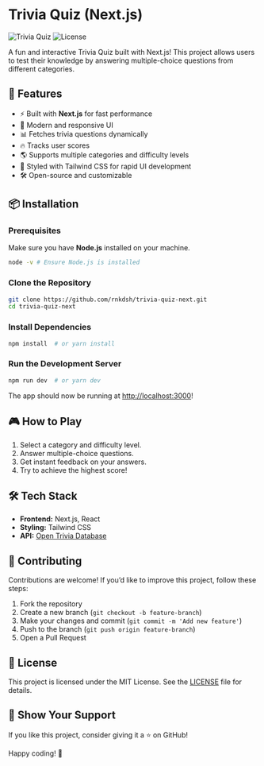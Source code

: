 # Trivia Quiz (Next.js)

![Trivia Quiz](https://img.shields.io/github/stars/rnkdsh/trivia-quiz-next?style=social)
![License](https://img.shields.io/github/license/rnkdsh/trivia-quiz-next)

A fun and interactive Trivia Quiz built with Next.js! This project allows users to test their knowledge by answering multiple-choice questions from different categories.

## 🚀 Features

- ⚡ Built with **Next.js** for fast performance
- 🎨 Modern and responsive UI
- 📊 Fetches trivia questions dynamically
- 🔥 Tracks user scores
- 🌎 Supports multiple categories and difficulty levels
- 🎨 Styled with Tailwind CSS for rapid UI development
- 🛠 Open-source and customizable

## 📦 Installation

### Prerequisites

Make sure you have **Node.js** installed on your machine.

```sh
node -v # Ensure Node.js is installed
```

### Clone the Repository

```sh
git clone https://github.com/rnkdsh/trivia-quiz-next.git
cd trivia-quiz-next
```

### Install Dependencies

```sh
npm install  # or yarn install
```

### Run the Development Server

```sh
npm run dev  # or yarn dev
```

The app should now be running at [http://localhost:3000](http://localhost:3000)!

## 🎮 How to Play

1. Select a category and difficulty level.
2. Answer multiple-choice questions.
3. Get instant feedback on your answers.
4. Try to achieve the highest score!

## 🛠 Tech Stack

- **Frontend:** Next.js, React
- **Styling:** Tailwind CSS
- **API:** [Open Trivia Database](https://opentdb.com)

## 🤝 Contributing

Contributions are welcome! If you’d like to improve this project, follow these steps:

1. Fork the repository
2. Create a new branch (`git checkout -b feature-branch`)
3. Make your changes and commit (`git commit -m 'Add new feature'`)
4. Push to the branch (`git push origin feature-branch`)
5. Open a Pull Request

## 📜 License

This project is licensed under the MIT License. See the [LICENSE](LICENSE) file for details.

## 🌟 Show Your Support

If you like this project, consider giving it a ⭐ on GitHub!

Happy coding! 🚀
